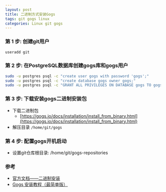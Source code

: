 ```yaml
---
layout: post
title: 二进制方式安装Gogs
tags: git gogs linux
categories: Linux git gogs
---
```


### 第 1 步: 创建git用户

```bash
useradd git
```

### 第 2 步: 在PostgreSQL数据库创建gogs库和gogs用户

```bash
sudo -u postgres psql -c "create user gogs with password 'gogs';"
sudo -u postgres psql -c "create database gogs owner gogs;"
sudo -u postgres psql -c "GRANT ALL PRIVILEGES ON DATABASE gogs TO gogs;"
```

### 第 3 步: 下载安装gogs二进制安装包

* 下载二进制包
  * [https://gogs.io/docs/installation/install_from_binary.html](https://gogs.io/docs/installation/install_from_binary.html)
* 解压目录 `/home/git/gogs`

### 第 4 步: 配置gogs开机启动

* 设置git仓库根目录: /home/git/gogs-repositories

### 参考

* [官方文档——二进制安装](https://gogs.io/docs/installation/install_from_binary.html)
* [Gogs 安装教程（最简单版）](https://blog.csdn.net/linzhenlong123/article/details/78298659)
